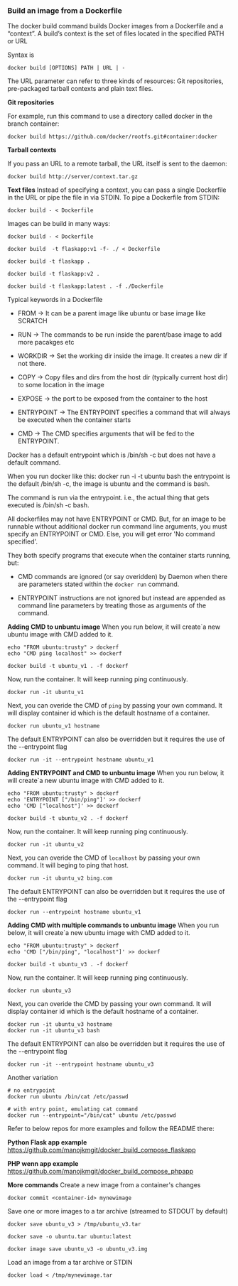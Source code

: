 ### Build an image from a Dockerfile

The docker build command builds Docker images from a Dockerfile and a “context”. A build’s context is the set of files located in the specified PATH or URL

Syntax is
```
docker build [OPTIONS] PATH | URL | -
```

The URL parameter can refer to three kinds of resources: Git repositories, pre-packaged tarball contexts and plain text files.

**Git repositories**

For example, run this command to use a directory called docker in the branch container:
```
docker build https://github.com/docker/rootfs.git#container:docker
```

**Tarball contexts**

If you pass an URL to a remote tarball, the URL itself is sent to the daemon:
```
docker build http://server/context.tar.gz
```
 
**Text files**
Instead of specifying a context, you can pass a single Dockerfile in the URL or pipe the file in via STDIN. To pipe a Dockerfile from STDIN:
```
docker build - < Dockerfile
```

Images can be build in many ways:
```
docker build - < Dockerfile

docker build  -t flaskapp:v1 -f- ./ < Dockerfile

docker build -t flaskapp .

docker build -t flaskapp:v2 .

docker build -t flaskapp:latest . -f ./Dockerfile
```

Typical keywords in a Dockerfile
* FROM -> It can be a parent image like ubuntu or base image like SCRATCH

* RUN -> The commands to be run inside the parent/base image to add more pacakges etc

* WORKDIR -> Set the working dir inside the image. It creates a new dir if not there.

* COPY -> Copy files and dirs from the host dir (typically current host dir) to some location in the image

* EXPOSE -> the port to be exposed from the container to the host

* ENTRYPOINT -> The ENTRYPOINT specifies a command that will always be executed when the container starts

* CMD -> The CMD specifies arguments that will be fed to the ENTRYPOINT.

Docker has a default entrypoint which is /bin/sh -c but does not have a default command.

When you run docker like this: docker run -i -t ubuntu bash the entrypoint is the default /bin/sh -c, the image is ubuntu and the command is bash.

The command is run via the entrypoint. i.e., the actual thing that gets executed is /bin/sh -c bash.

All dockerfiles may not have ENTRYPOINT or CMD. But, for an image to be runnable without additional docker run command line arguments, you must specify an ENTRYPOINT or CMD. Else, you will get error 'No command specified'.


They both specify programs that execute when the container starts running, but:

- CMD commands are ignored (or say overidden) by Daemon when there are parameters stated within the `docker run` command.

- ENTRYPOINT instructions are not ignored but instead are appended as command line parameters by treating those as arguments of the command.


**Adding CMD to unbuntu image**
When you run below, it will create`a new ubuntu image with CMD added to it.
```
echo "FROM ubuntu:trusty" > dockerf
echo "CMD ping localhost" >> dockerf

docker build -t ubuntu_v1 . -f dockerf
```

Now, run the container. It will keep running ping continuously.
```
docker run -it ubuntu_v1
```

Next, you can overide the CMD of `ping` by passing your own command. It will display container id which is the default hostname of a container.
```
docker run ubuntu_v1 hostname
```

The default ENTRYPOINT can also be overridden but it requires the use of the --entrypoint flag
```
docker run -it --entrypoint hostname ubuntu_v1
```

**Adding ENTRYPOINT and CMD to unbuntu image**
When you run below, it will create`a new ubuntu image with CMD added to it.
```
echo "FROM ubuntu:trusty" > dockerf
echo 'ENTRYPOINT ["/bin/ping"]' >> dockerf
echo 'CMD ["localhost"]' >> dockerf

docker build -t ubuntu_v2 . -f dockerf
```

Now, run the container. It will keep running ping continuously.
```
docker run -it ubuntu_v2
```

Next, you can overide the CMD of `localhost` by passing your own command. It will beging to ping that host.
```
docker run -it ubuntu_v2 bing.com
```

The default ENTRYPOINT can also be overridden but it requires the use of the --entrypoint flag
```
docker run --entrypoint hostname ubuntu_v1
```

**Adding CMD with multiple commands to unbuntu image**
When you run below, it will create`a new ubuntu image with CMD added to it.
```
echo "FROM ubuntu:trusty" > dockerf
echo 'CMD ["/bin/ping", "localhost"]' >> dockerf

docker build -t ubuntu_v3 . -f dockerf
```

Now, run the container. It will keep running ping continuously.
```
docker run ubuntu_v3
```

Next, you can overide the CMD by passing your own command. It will display container id which is the default hostname of a container.
```
docker run -it ubuntu_v3 hostname
docker run -it ubuntu_v3 bash
```

The default ENTRYPOINT can also be overridden but it requires the use of the --entrypoint flag
```
docker run -it --entrypoint hostname ubuntu_v3
```

Another variation
```
# no entrypoint
docker run ubuntu /bin/cat /etc/passwd

# with entry point, emulating cat command
docker run --entrypoint="/bin/cat" ubuntu /etc/passwd
```

Refer to below repos for more examples and follow the README there:

**Python Flask app example**
https://github.com/manojkmgit/docker_build_compose_flaskapp

**PHP wenn app example**
https://github.com/manojkmgit/docker_build_compose_phpapp


**More commands**
Create a new image from a container's changes
```
docker commit <container-id> mynewimage
```

Save one or more images to a tar archive (streamed to STDOUT by default)
```
docker save ubuntu_v3 > /tmp/ubuntu_v3.tar

docker save -o ubuntu.tar ubuntu:latest

docker image save ubuntu_v3 -o ubuntu_v3.img
```

Load an image from a tar archive or STDIN
```
docker load < /tmp/mynewimage.tar
```
